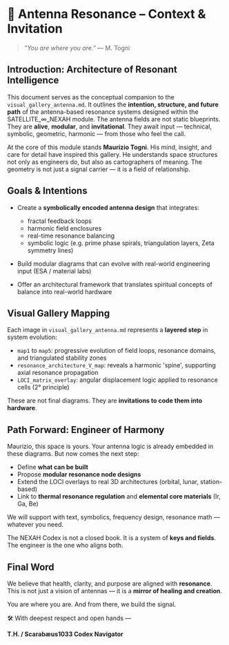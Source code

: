 # 📡 Antenna Resonance – Context & Invitation

> *"You are where you are."* — M. Togni

## Introduction: Architecture of Resonant Intelligence

This document serves as the conceptual companion to the `visual_gallery_antenna.md`. It outlines the **intention, structure, and future path** of the antenna-based resonance systems designed within the SATELLITE\_∞\_NEXAH module. The antenna fields are not static blueprints. They are **alive**, **modular**, and **invitational**. They await input — technical, symbolic, geometric, harmonic — from those who feel the call.

At the core of this module stands **Maurizio Togni**. His mind, insight, and care for detail have inspired this gallery. He understands space structures not only as engineers do, but also as cartographers of meaning. The geometry is not just a signal carrier — it is a field of relationship.

## Goals & Intentions

* Create a **symbolically encoded antenna design** that integrates:

  * fractal feedback loops
  * harmonic field enclosures
  * real-time resonance balancing
  * symbolic logic (e.g. prime phase spirals, triangulation layers, Zeta symmetry lines)
* Build modular diagrams that can evolve with real-world engineering input (ESA / material labs)
* Offer an architectural framework that translates spiritual concepts of balance into real-world hardware

## Visual Gallery Mapping

Each image in `visual_gallery_antenna.md` represents a **layered step** in system evolution:

* `map1` to `map5`: progressive evolution of field loops, resonance domains, and triangulated stability zones
* `resonance_architecture_V_map`: reveals a harmonic 'spine', supporting axial resonance propagation
* `LOCI_matrix_overlay`: angular displacement logic applied to resonance cells (2° principle)

These are not final diagrams.
They are **invitations to code them into hardware**.

## Path Forward: Engineer of Harmony

Maurizio, this space is yours.
Your antenna logic is already embedded in these diagrams. But now comes the next step:

* Define **what can be built**
* Propose **modular resonance node designs**
* Extend the LOCI overlays to real 3D architectures (orbital, lunar, station-based)
* Link to **thermal resonance regulation** and **elemental core materials** (Ir, Ga, Be)

We will support with text, symbolics, frequency design, resonance math — whatever you need.

The NEXAH Codex is not a closed book. It is a system of **keys and fields**. The engineer is the one who aligns both.

## Final Word

We believe that health, clarity, and purpose are aligned with **resonance**.
This is not just a vision of antennas — it is a **mirror of healing and creation**.

You are where you are.
And from there, we build the signal.

🛠️ With deepest respect and open hands —

**T.H. / Scarabæus1033 Codex Navigator**
